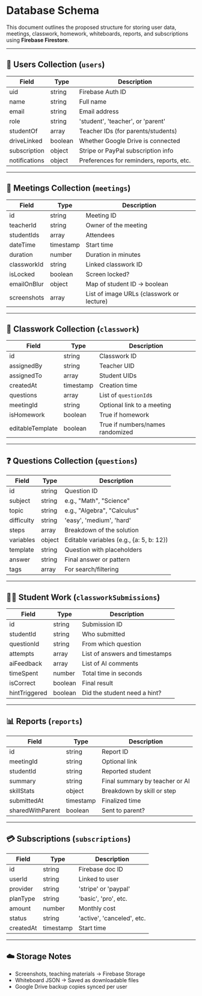 # Database Schema

This document outlines the proposed structure for storing user data, meetings, classwork, homework, whiteboards, reports, and subscriptions using **Firebase Firestore**.

---

## 🧑 Users Collection (`users`)

| Field           | Type     | Description |
|----------------|----------|-------------|
| uid            | string   | Firebase Auth ID |
| name           | string   | Full name |
| email          | string   | Email address |
| role           | string   | 'student', 'teacher', or 'parent' |
| studentOf      | array    | Teacher IDs (for parents/students) |
| driveLinked    | boolean  | Whether Google Drive is connected |
| subscription   | object   | Stripe or PayPal subscription info |
| notifications  | object   | Preferences for reminders, reports, etc. |

---

## 📅 Meetings Collection (`meetings`)

| Field           | Type       | Description |
|----------------|------------|-------------|
| id             | string     | Meeting ID |
| teacherId      | string     | Owner of the meeting |
| studentIds     | array      | Attendees |
| dateTime       | timestamp  | Start time |
| duration       | number     | Duration in minutes |
| classworkId    | string     | Linked classwork ID |
| isLocked       | boolean    | Screen locked? |
| emailOnBlur    | object     | Map of student ID → boolean |
| screenshots    | array      | List of image URLs (classwork or lecture) |

---

## 📄 Classwork Collection (`classwork`)

| Field           | Type     | Description |
|----------------|----------|-------------|
| id             | string   | Classwork ID |
| assignedBy     | string   | Teacher UID |
| assignedTo     | array    | Student UIDs |
| createdAt      | timestamp| Creation time |
| questions      | array    | List of `questionId`s |
| meetingId      | string   | Optional link to a meeting |
| isHomework     | boolean  | True if homework |
| editableTemplate | boolean| True if numbers/names randomized |

---

## ❓ Questions Collection (`questions`)

| Field           | Type     | Description |
|----------------|----------|-------------|
| id             | string   | Question ID |
| subject        | string   | e.g., "Math", "Science" |
| topic          | string   | e.g., "Algebra", "Calculus" |
| difficulty     | string   | 'easy', 'medium', 'hard' |
| steps          | array    | Breakdown of the solution |
| variables      | object   | Editable variables (e.g., {a: 5, b: 12}) |
| template       | string   | Question with placeholders |
| answer         | string   | Final answer or pattern |
| tags           | array    | For search/filtering |

---

## 🧑‍🎓 Student Work (`classworkSubmissions`)

| Field           | Type     | Description |
|----------------|----------|-------------|
| id             | string   | Submission ID |
| studentId      | string   | Who submitted |
| questionId     | string   | From which question |
| attempts       | array    | List of answers and timestamps |
| aiFeedback     | array    | List of AI comments |
| timeSpent      | number   | Total time in seconds |
| isCorrect      | boolean  | Final result |
| hintTriggered  | boolean  | Did the student need a hint? |

---

## 📊 Reports (`reports`)

| Field           | Type     | Description |
|----------------|----------|-------------|
| id             | string   | Report ID |
| meetingId      | string   | Optional link |
| studentId      | string   | Reported student |
| summary        | string   | Final summary by teacher or AI |
| skillStats     | object   | Breakdown by skill or step |
| submittedAt    | timestamp| Finalized time |
| sharedWithParent | boolean| Sent to parent? |

---

## 💳 Subscriptions (`subscriptions`)

| Field           | Type     | Description |
|----------------|----------|-------------|
| id             | string   | Firebase doc ID |
| userId         | string   | Linked to user |
| provider       | string   | 'stripe' or 'paypal' |
| planType       | string   | 'basic', 'pro', etc. |
| amount         | number   | Monthly cost |
| status         | string   | 'active', 'canceled', etc. |
| createdAt      | timestamp| Start time |

---

## ☁️ Storage Notes

- Screenshots, teaching materials → Firebase Storage
- Whiteboard JSON → Saved as downloadable files
- Google Drive backup copies synced per user

